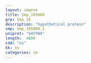 ```yaml
---
layout: smgene
title: Smp_165060
grp: Smp_16
description: "hypothetical protein"
smp: Smp_165060.1
uniprot: "G4V7W4"
length:  4080
cdd: "ns"
kk: ns
categories: sm
---
```

